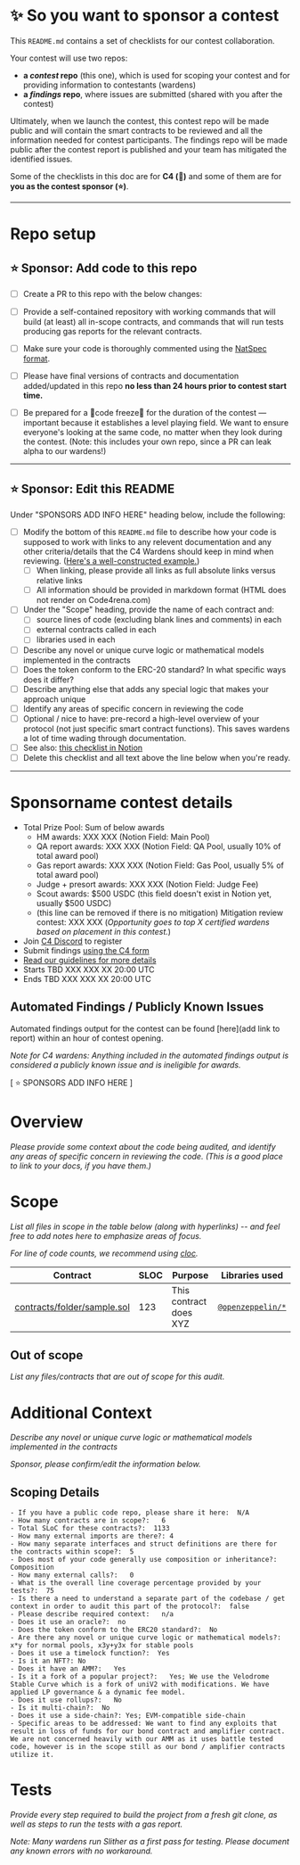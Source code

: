 # ✨ So you want to sponsor a contest

This `README.md` contains a set of checklists for our contest collaboration.

Your contest will use two repos: 
- **a _contest_ repo** (this one), which is used for scoping your contest and for providing information to contestants (wardens)
- **a _findings_ repo**, where issues are submitted (shared with you after the contest) 

Ultimately, when we launch the contest, this contest repo will be made public and will contain the smart contracts to be reviewed and all the information needed for contest participants. The findings repo will be made public after the contest report is published and your team has mitigated the identified issues.

Some of the checklists in this doc are for **C4 (🐺)** and some of them are for **you as the contest sponsor (⭐️)**.

---

# Repo setup

## ⭐️ Sponsor: Add code to this repo

- [ ] Create a PR to this repo with the below changes:
- [ ] Provide a self-contained repository with working commands that will build (at least) all in-scope contracts, and commands that will run tests producing gas reports for the relevant contracts.
- [ ] Make sure your code is thoroughly commented using the [NatSpec format](https://docs.soliditylang.org/en/v0.5.10/natspec-format.html#natspec-format).
- [ ] Please have final versions of contracts and documentation added/updated in this repo **no less than 24 hours prior to contest start time.**
- [ ] Be prepared for a 🚨code freeze🚨 for the duration of the contest — important because it establishes a level playing field. We want to ensure everyone's looking at the same code, no matter when they look during the contest. (Note: this includes your own repo, since a PR can leak alpha to our wardens!)


---

## ⭐️ Sponsor: Edit this README

Under "SPONSORS ADD INFO HERE" heading below, include the following:

- [ ] Modify the bottom of this `README.md` file to describe how your code is supposed to work with links to any relevent documentation and any other criteria/details that the C4 Wardens should keep in mind when reviewing. ([Here's a well-constructed example.](https://github.com/code-423n4/2022-08-foundation#readme))
  - [ ] When linking, please provide all links as full absolute links versus relative links
  - [ ] All information should be provided in markdown format (HTML does not render on Code4rena.com)
- [ ] Under the "Scope" heading, provide the name of each contract and:
  - [ ] source lines of code (excluding blank lines and comments) in each
  - [ ] external contracts called in each
  - [ ] libraries used in each
- [ ] Describe any novel or unique curve logic or mathematical models implemented in the contracts
- [ ] Does the token conform to the ERC-20 standard? In what specific ways does it differ?
- [ ] Describe anything else that adds any special logic that makes your approach unique
- [ ] Identify any areas of specific concern in reviewing the code
- [ ] Optional / nice to have: pre-record a high-level overview of your protocol (not just specific smart contract functions). This saves wardens a lot of time wading through documentation.
- [ ] See also: [this checklist in Notion](https://code4rena.notion.site/Key-info-for-Code4rena-sponsors-f60764c4c4574bbf8e7a6dbd72cc49b4#0cafa01e6201462e9f78677a39e09746)
- [ ] Delete this checklist and all text above the line below when you're ready.

---

# Sponsorname contest details
- Total Prize Pool: Sum of below awards
  - HM awards: XXX XXX (Notion Field: Main Pool)
  - QA report awards: XXX XXX (Notion Field: QA Pool, usually 10% of total award pool)
  - Gas report awards: XXX XXX (Notion Field: Gas Pool, usually 5% of total award pool)
  - Judge + presort awards: XXX XXX (Notion Field: Judge Fee)
  - Scout awards: $500 USDC (this field doesn't exist in Notion yet, usually $500 USDC)
  - (this line can be removed if there is no mitigation) Mitigation review contest: XXX XXX (*Opportunity goes to top X certified wardens based on placement in this contest.*)
- Join [C4 Discord](https://discord.gg/code4rena) to register
- Submit findings [using the C4 form](https://code4rena.com/contests/YYYY-MM-sponsorName-contest/submit)
- [Read our guidelines for more details](https://docs.code4rena.com/roles/wardens)
- Starts TBD XXX XXX XX 20:00 UTC
- Ends TBD XXX XXX XX 20:00 UTC

## Automated Findings / Publicly Known Issues

Automated findings output for the contest can be found [here](add link to report) within an hour of contest opening.

*Note for C4 wardens: Anything included in the automated findings output is considered a publicly known issue and is ineligible for awards.*

[ ⭐️ SPONSORS ADD INFO HERE ]

# Overview

*Please provide some context about the code being audited, and identify any areas of specific concern in reviewing the code. (This is a good place to link to your docs, if you have them.)*

# Scope

*List all files in scope in the table below (along with hyperlinks) -- and feel free to add notes here to emphasize areas of focus.*

*For line of code counts, we recommend using [cloc](https://github.com/AlDanial/cloc).* 

| Contract | SLOC | Purpose | Libraries used |  
| ----------- | ----------- | ----------- | ----------- |
| [contracts/folder/sample.sol](contracts/folder/sample.sol) | 123 | This contract does XYZ | [`@openzeppelin/*`](https://openzeppelin.com/contracts/) |

## Out of scope

*List any files/contracts that are out of scope for this audit.*

# Additional Context

*Describe any novel or unique curve logic or mathematical models implemented in the contracts*

*Sponsor, please confirm/edit the information below.*

## Scoping Details 
```
- If you have a public code repo, please share it here:  N/A
- How many contracts are in scope?:   6
- Total SLoC for these contracts?:  1133
- How many external imports are there?: 4 
- How many separate interfaces and struct definitions are there for the contracts within scope?:  5
- Does most of your code generally use composition or inheritance?:   Composition
- How many external calls?:   0
- What is the overall line coverage percentage provided by your tests?:  75
- Is there a need to understand a separate part of the codebase / get context in order to audit this part of the protocol?:  false 
- Please describe required context:   n/a
- Does it use an oracle?:  no
- Does the token conform to the ERC20 standard?:  No
- Are there any novel or unique curve logic or mathematical models?: x*y for normal pools, x3y+y3x for stable pools
- Does it use a timelock function?:  Yes
- Is it an NFT?: No
- Does it have an AMM?:   Yes
- Is it a fork of a popular project?:   Yes; We use the Velodrome Stable Curve which is a fork of uniV2 with modifications. We have applied LP governance & a dynamic fee model.
- Does it use rollups?:   No
- Is it multi-chain?:  No
- Does it use a side-chain?: Yes; EVM-compatible side-chain
- Specific areas to be addressed: We want to find any exploits that result in loss of funds for our bond contract and amplifier contract. We are not concerned heavily with our AMM as it uses battle tested code, however is in the scope still as our bond / amplifier contracts utilize it.
```

# Tests

*Provide every step required to build the project from a fresh git clone, as well as steps to run the tests with a gas report.* 

*Note: Many wardens run Slither as a first pass for testing.  Please document any known errors with no workaround.* 
